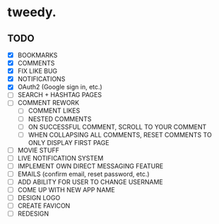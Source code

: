 # tweedy.

## TODO

- [x] BOOKMARKS
- [x] COMMENTS
- [x] FIX LIKE BUG
- [x] NOTIFICATIONS
- [x] OAuth2 (Google sign in, etc.)
- [ ] SEARCH + HASHTAG PAGES
- [ ] COMMENT REWORK
  - [ ] COMMENT LIKES
  - [ ] NESTED COMMENTS
  - [ ] ON SUCCESSFUL COMMENT, SCROLL TO YOUR COMMENT
  - [ ] WHEN COLLAPSING ALL COMMENTS, RESET COMMENTS TO ONLY DISPLAY FIRST PAGE
- [ ] MOVIE STUFF
- [ ] LIVE NOTIFICATION SYSTEM
- [ ] IMPLEMENT OWN DIRECT MESSAGING FEATURE
- [ ] EMAILS (confirm email, reset password, etc.)
- [ ] ADD ABILITY FOR USER TO CHANGE USERNAME
- [ ] COME UP WITH NEW APP NAME
- [ ] DESIGN LOGO
- [ ] CREATE FAVICON
- [ ] REDESIGN
